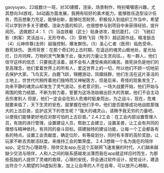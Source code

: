 gaoyuyao，22级数计一班，对3D建模，渲染，场景制作，特别噶噶感兴趣，尤其想向3d游戏，3d动画方面发展，我拥有较好的美术能力，能够胜任造型设计任务，而且想象力充足，能够创新，能够吃苦耐劳，积极投入到组织工作当中，希望可以学到许多关于建模，渲染方面的知识，也很想参与到项目中来获得经验，提升阅历。
选做题2.4：1.（1）浴血铁躯（武士）贴身进攻，能抗能打。（2）飞驰幻影（刺客）灵活战斗，无形夺命。（3）穿杨飞羽（弩手）超远距作战，精准狙击（4）元神师尊(法师）超强控制，爆发群伤。（5）圣心仁者（医师）临危受命，救死扶伤。 
医师背景：在那个奇幻的上古时期，在遥远的魂灵山极地处，星光灿烂，日月同辉，万物的灵气聚集于此，强大的力量让生灵向往。，有一群人，他们信守这样的信念：只要我还活着，就不会有人遭受疾病的痛苦。救死扶伤是他们的至高理念，他们爱着世界上的所有人，爱这世界上的一切，所以他们不顾一切地前去保护大家。飞鸟玄天，白鹿飞跃，锦鲤游动，凤蝶结群，他们生活在这片圣洁的土地上，世世代代相传着他们独特而又神秘医方，但是后来，奇怪的现象发生了，向来平静的魂灵山却发生了灵气波动，长老意识到，一场大战要开始，他们开始与周围的势力结盟，不断为努力着，誓要为这场浩劫做出巨大的贡献。他们不会主动去伤害别人 但是，他们一定会会在别人危难时挺身而出，为之战斗，现在，危难就要来临了，天下生灵的安危，就掌握在他们手中。他们是否能够成功地战胜那强大的上古巨兽，庇护这天下的苍生呢？“强大的魂灵山，请赐予我无穷的力量吧，以便我们能够更好地应对那可怕的上古巨兽。”
2.4.2工会：在工会内部设置管理人员，有效的进行管理，设置建设人员，帮助工会建立，设置圣兽，让工会有共同的理想与精神依托，有共同的奋斗目标。搭建独特的建设功能，让每一个工会都各有各的特点。设置工会贡献度，确定位阶，有等级划分，同时有丰厚的高阶奖励，让玩家不断去贡献活跃度。来维持工会的繁荣度。
2.4.3想做一个名为我在的陪伴app，定位为心理疏导，陪伴交友app,在这个互联网飞速发展的时代，人们越来越缺少交流与陪伴，人和人之间的联系感越发淡薄而我在app就这样应时而生，为那些孤独的人提供了灵魂的救赎，心理的安抚，将会通过软件设计，视觉设计，建造出符合个人期望的3d虚拟形象，加上让自卑的人不在自卑，可以放开心畅聊。
